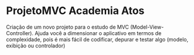 # ProjetoMVC Academia Atos
Criação de um novo projeto para o estudo de MVC (Model-View-Controller).
Ajuda você a dimensionar o aplicativo em termos de complexidade, pois é mais fácil de codificar, depurar e testar algo (modelo, exibição ou controlador)
